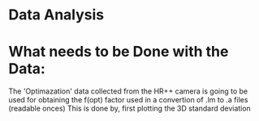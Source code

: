 # Data Analysis
# What needs to be Done with the Data:
The 'Optimazation' data collected from the HR++ camera is going to be used for obtaining the f(opt) factor used in a convertion of .lm to .a files (readable onces)
This is done by, first plotting the 3D standard deviation 
